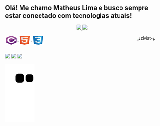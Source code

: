 ## Olá! Me chamo Matheus Lima e busco sempre estar conectado com tecnologias atuais!
<div align="center">
  <a href="https://github.com/zzMat">
  <img height="180em" src="https://github-readme-stats.vercel.app/api?username=zzMat&show_icons=true&theme=dracula&include_all_commits=true&count_private=true"/>
  <img height="180em" src="https://github-readme-stats.vercel.app/api/top-langs/?username=zzMat&layout=compact&langs_count=7&theme=dracula"/>
</div>
<div style="display: inline_block"><br>
  <img align="center" alt="zzMat-Csharp" height="30" width="40" src="https://raw.githubusercontent.com/devicons/devicon/master/icons/csharp/csharp-original.svg">
  <img align="center" alt="zzMat-HTML" height="30" width="40" src="https://raw.githubusercontent.com/devicons/devicon/master/icons/html5/html5-original.svg">
  <img align="center" alt="zzMat-CSS" height="30" width="40" src="https://raw.githubusercontent.com/devicons/devicon/master/icons/css3/css3-original.svg">
  <img align="right" alt="zzMat-pic" height="150" style="border-radius:50px;" src="https://s1.zerochan.net/Princess.Zelda.600.3229448.jpg">
</div>
  
  ##
 
<div> 
  <a href="https://instagram.com/theus.limah" target="_blank"><img src="https://img.shields.io/badge/-Instagram-%23E4405F?style=for-the-badge&logo=instagram&logoColor=white" target="_blank"></a>
  <a href = "mailto:limamatheusmartins@hotmail.com"><img src="https://img.shields.io/badge/-Gmail-%23333?style=for-the-badge&logo=gmail&logoColor=white" target="_blank"></a>
  <a href="https://www.linkedin.com/in/matheus-lima-30125317a/" target="_blank"><img src="https://img.shields.io/badge/-LinkedIn-%230077B5?style=for-the-badge&logo=linkedin&logoColor=white" target="_blank"></a> 
 
  ![Snake animation](https://github.com/rafaballerini/rafaballerini/blob/output/github-contribution-grid-snake.svg)
 
</div>
